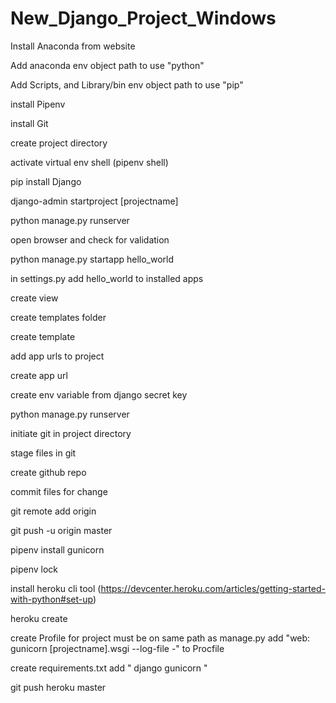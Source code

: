 # New_Django_Project_Windows

Install Anaconda from website

Add anaconda env object path to use "python"

Add Scripts, and Library/bin env object path to use "pip"

install Pipenv

install Git

create project directory

activate virtual env shell (pipenv shell)

pip install Django

django-admin startproject [projectname]

python manage.py runserver

open browser and check for validation

python manage.py startapp hello_world

in settings.py add hello_world to installed apps

create view

create templates folder

create template

add app urls to project

create app url

create env variable from django secret key

python manage.py runserver

initiate git in project directory

stage files in git

create github repo

commit files for change

git remote add origin

git push -u origin master

pipenv install gunicorn

pipenv lock

install heroku cli tool (https://devcenter.heroku.com/articles/getting-started-with-python#set-up)

heroku create

create Profile for project
must be on same path as manage.py
add "web: gunicorn [projectname].wsgi --log-file -" to Procfile

create requirements.txt
add 
"
django
gunicorn
"

git push heroku master
